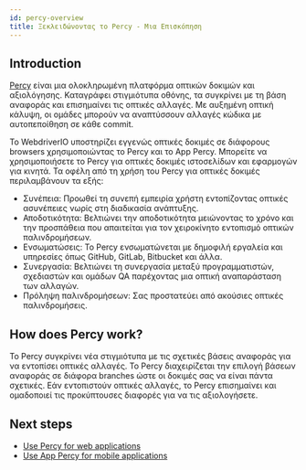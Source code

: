 ```yaml
---
id: percy-overview
title: Ξεκλειδώνοντας το Percy - Μια Επισκόπηση 
---
```


## Introduction

[Percy](https://percy.io/?utm_source=webdriverio&utm_medium=partnered&utm_campaign=documentation) είναι μια ολοκληρωμένη πλατφόρμα οπτικών δοκιμών και αξιολόγησης. Καταγράφει στιγμιότυπα οθόνης, τα συγκρίνει με τη βάση αναφοράς και επισημαίνει τις οπτικές αλλαγές. Με αυξημένη οπτική κάλυψη, οι ομάδες μπορούν να αναπτύσσουν αλλαγές κώδικα με αυτοπεποίθηση σε κάθε commit.

Το WebdriverIO υποστηρίζει εγγενώς οπτικές δοκιμές σε διάφορους browsers χρησιμοποιώντας το Percy και το App Percy. Μπορείτε να χρησιμοποιήσετε το Percy για οπτικές δοκιμές ιστοσελίδων και εφαρμογών για κινητά.
Τα οφέλη από τη χρήση του Percy για οπτικές δοκιμές περιλαμβάνουν τα εξής:

- Συνέπεια: Προωθεί τη συνεπή εμπειρία χρήστη εντοπίζοντας οπτικές ασυνέπειες νωρίς στη διαδικασία ανάπτυξης.
- Αποδοτικότητα: Βελτιώνει την αποδοτικότητα μειώνοντας το χρόνο και την προσπάθεια που απαιτείται για τον χειροκίνητο εντοπισμό οπτικών παλινδρομήσεων.
- Ενσωματώσεις: Το Percy ενσωματώνεται με δημοφιλή εργαλεία και υπηρεσίες όπως GitHub, GitLab, Bitbucket και άλλα.
- Συνεργασία: Βελτιώνει τη συνεργασία μεταξύ προγραμματιστών, σχεδιαστών και ομάδων QA παρέχοντας μια οπτική αναπαράσταση των αλλαγών.
- Πρόληψη παλινδρομήσεων: Σας προστατεύει από ακούσιες οπτικές παλινδρομήσεις.

## How does Percy work?

Το Percy συγκρίνει νέα στιγμιότυπα με τις σχετικές βάσεις αναφοράς για να εντοπίσει οπτικές αλλαγές. Το Percy διαχειρίζεται την επιλογή βάσεων αναφοράς σε διάφορα branches ώστε οι δοκιμές σας να είναι πάντα σχετικές. Εάν εντοπιστούν οπτικές αλλαγές, το Percy επισημαίνει και ομαδοποιεί τις προκύπτουσες διαφορές για να τις αξιολογήσετε.

## Next steps

- [Use Percy for web applications](https://webdriver.io/docs/visual-testing/integrate-with-percy)
- [Use App Percy for mobile applications](https://webdriver.io/docs/visual-testing/integrate-with-app-percy)